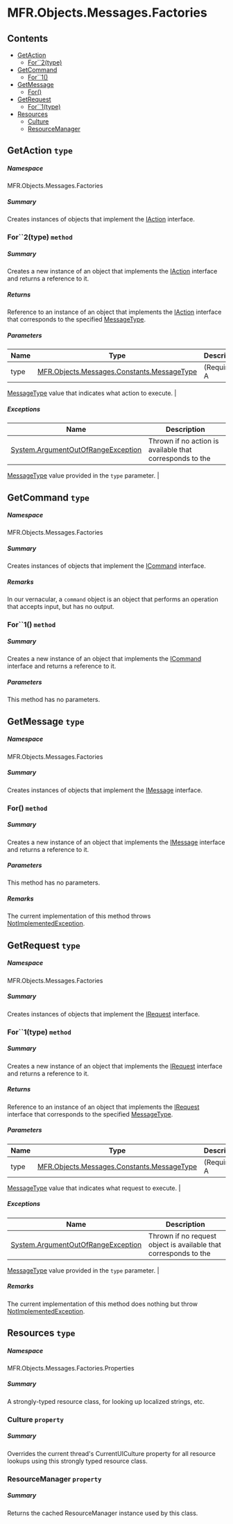 <a name='assembly'></a>
# MFR.Objects.Messages.Factories

## Contents

- [GetAction](#T-MFR-Objects-Messages-Factories-GetAction 'MFR.Objects.Messages.Factories.GetAction')
  - [For\`\`2(type)](#M-MFR-Objects-Messages-Factories-GetAction-For``2-MFR-Objects-Messages-Constants-MessageType- 'MFR.Objects.Messages.Factories.GetAction.For``2(MFR.Objects.Messages.Constants.MessageType)')
- [GetCommand](#T-MFR-Objects-Messages-Factories-GetCommand 'MFR.Objects.Messages.Factories.GetCommand')
  - [For\`\`1()](#M-MFR-Objects-Messages-Factories-GetCommand-For``1-MFR-Objects-Messages-Constants-MessageType- 'MFR.Objects.Messages.Factories.GetCommand.For``1(MFR.Objects.Messages.Constants.MessageType)')
- [GetMessage](#T-MFR-Objects-Messages-Factories-GetMessage 'MFR.Objects.Messages.Factories.GetMessage')
  - [For()](#M-MFR-Objects-Messages-Factories-GetMessage-For-MFR-Objects-Messages-Constants-MessageType- 'MFR.Objects.Messages.Factories.GetMessage.For(MFR.Objects.Messages.Constants.MessageType)')
- [GetRequest](#T-MFR-Objects-Messages-Factories-GetRequest 'MFR.Objects.Messages.Factories.GetRequest')
  - [For\`\`1(type)](#M-MFR-Objects-Messages-Factories-GetRequest-For``1-MFR-Objects-Messages-Constants-MessageType- 'MFR.Objects.Messages.Factories.GetRequest.For``1(MFR.Objects.Messages.Constants.MessageType)')
- [Resources](#T-MFR-Objects-Messages-Factories-Properties-Resources 'MFR.Objects.Messages.Factories.Properties.Resources')
  - [Culture](#P-MFR-Objects-Messages-Factories-Properties-Resources-Culture 'MFR.Objects.Messages.Factories.Properties.Resources.Culture')
  - [ResourceManager](#P-MFR-Objects-Messages-Factories-Properties-Resources-ResourceManager 'MFR.Objects.Messages.Factories.Properties.Resources.ResourceManager')

<a name='T-MFR-Objects-Messages-Factories-GetAction'></a>
## GetAction `type`

##### Namespace

MFR.Objects.Messages.Factories

##### Summary

Creates instances of objects that implement the
[IAction](#T-MFR-Objects-IAction 'MFR.Objects.IAction')
interface.

<a name='M-MFR-Objects-Messages-Factories-GetAction-For``2-MFR-Objects-Messages-Constants-MessageType-'></a>
### For\`\`2(type) `method`

##### Summary

Creates a new instance of an object that implements the
[IAction](#T-MFR-Objects-IAction 'MFR.Objects.IAction')
interface and returns a reference to it.

##### Returns

Reference to an instance of an object that implements the
[IAction](#T-MFR-Objects-Messages-Actions-Interfaces-IAction 'MFR.Objects.Messages.Actions.Interfaces.IAction')
interface
that corresponds to the specified
[MessageType](#T-MFR-Objects-Messages-Constants-MessageType 'MFR.Objects.Messages.Constants.MessageType').

##### Parameters

| Name | Type | Description |
| ---- | ---- | ----------- |
| type | [MFR.Objects.Messages.Constants.MessageType](#T-MFR-Objects-Messages-Constants-MessageType 'MFR.Objects.Messages.Constants.MessageType') | (Required.) A
[MessageType](#T-MFR-Objects-Messages-Constants-MessageType 'MFR.Objects.Messages.Constants.MessageType')
value that
indicates what action to execute. |

##### Exceptions

| Name | Description |
| ---- | ----------- |
| [System.ArgumentOutOfRangeException](http://msdn.microsoft.com/query/dev14.query?appId=Dev14IDEF1&l=EN-US&k=k:System.ArgumentOutOfRangeException 'System.ArgumentOutOfRangeException') | Thrown if no action is available that corresponds to the
[MessageType](#T-MFR-Objects-Messages-Constants-MessageType 'MFR.Objects.Messages.Constants.MessageType')
value provided
in the `type` parameter. |

<a name='T-MFR-Objects-Messages-Factories-GetCommand'></a>
## GetCommand `type`

##### Namespace

MFR.Objects.Messages.Factories

##### Summary

Creates instances of objects that implement the
[ICommand](#T-MFR-Objects-ICommand 'MFR.Objects.ICommand')
interface.

##### Remarks

In our vernacular, a `command` object is an object that performs an
operation that accepts input, but has no output.

<a name='M-MFR-Objects-Messages-Factories-GetCommand-For``1-MFR-Objects-Messages-Constants-MessageType-'></a>
### For\`\`1() `method`

##### Summary

Creates a new instance of an object that implements the
[ICommand](#T-MFR-Objects-ICommand 'MFR.Objects.ICommand')
interface and returns a reference to it.

##### Parameters

This method has no parameters.

<a name='T-MFR-Objects-Messages-Factories-GetMessage'></a>
## GetMessage `type`

##### Namespace

MFR.Objects.Messages.Factories

##### Summary

Creates instances of objects that implement the
[IMessage](#T-MFR-Objects-IMessage 'MFR.Objects.IMessage')
interface.

<a name='M-MFR-Objects-Messages-Factories-GetMessage-For-MFR-Objects-Messages-Constants-MessageType-'></a>
### For() `method`

##### Summary

Creates a new instance of an object that implements the
[IMessage](#T-MFR-Objects-IMessage 'MFR.Objects.IMessage')
interface and returns a
reference to it.

##### Parameters

This method has no parameters.

##### Remarks

The current implementation of this method throws [NotImplementedException](http://msdn.microsoft.com/query/dev14.query?appId=Dev14IDEF1&l=EN-US&k=k:System.NotImplementedException 'System.NotImplementedException').

<a name='T-MFR-Objects-Messages-Factories-GetRequest'></a>
## GetRequest `type`

##### Namespace

MFR.Objects.Messages.Factories

##### Summary

Creates instances of objects that implement the
[IRequest](#T-MFR-Objects-IRequest 'MFR.Objects.IRequest')
interface.

<a name='M-MFR-Objects-Messages-Factories-GetRequest-For``1-MFR-Objects-Messages-Constants-MessageType-'></a>
### For\`\`1(type) `method`

##### Summary

Creates a new instance of an object that implements the
[IRequest](#T-MFR-Objects-IRequest 'MFR.Objects.IRequest')
interface and returns a reference to
it.

##### Returns

Reference to an instance of an object that implements the
[IRequest](#T-MFR-Objects-Messages-Requests-Interfaces-IRequest 'MFR.Objects.Messages.Requests.Interfaces.IRequest')
interface that corresponds to the specified
[MessageType](#T-MFR-Objects-Messages-Constants-MessageType 'MFR.Objects.Messages.Constants.MessageType').

##### Parameters

| Name | Type | Description |
| ---- | ---- | ----------- |
| type | [MFR.Objects.Messages.Constants.MessageType](#T-MFR-Objects-Messages-Constants-MessageType 'MFR.Objects.Messages.Constants.MessageType') | (Required.) A
[MessageType](#T-MFR-Objects-Messages-Constants-MessageType 'MFR.Objects.Messages.Constants.MessageType')
value that
indicates what request to execute. |

##### Exceptions

| Name | Description |
| ---- | ----------- |
| [System.ArgumentOutOfRangeException](http://msdn.microsoft.com/query/dev14.query?appId=Dev14IDEF1&l=EN-US&k=k:System.ArgumentOutOfRangeException 'System.ArgumentOutOfRangeException') | Thrown if no request object is available that corresponds to the
[MessageType](#T-MFR-Objects-Messages-Constants-MessageType 'MFR.Objects.Messages.Constants.MessageType') value
provided in the `type` parameter. |

##### Remarks

The current implementation of this method does nothing but throw
[NotImplementedException](http://msdn.microsoft.com/query/dev14.query?appId=Dev14IDEF1&l=EN-US&k=k:System.NotImplementedException 'System.NotImplementedException').

<a name='T-MFR-Objects-Messages-Factories-Properties-Resources'></a>
## Resources `type`

##### Namespace

MFR.Objects.Messages.Factories.Properties

##### Summary

A strongly-typed resource class, for looking up localized strings, etc.

<a name='P-MFR-Objects-Messages-Factories-Properties-Resources-Culture'></a>
### Culture `property`

##### Summary

Overrides the current thread's CurrentUICulture property for all
  resource lookups using this strongly typed resource class.

<a name='P-MFR-Objects-Messages-Factories-Properties-Resources-ResourceManager'></a>
### ResourceManager `property`

##### Summary

Returns the cached ResourceManager instance used by this class.

